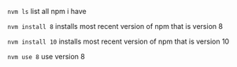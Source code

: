 ```nvm ls``` list all npm i have


```nvm install 8``` installs most recent version of npm that is version 8


```nvm install 10``` installs most recent version of npm that is version 10


```nvm use 8``` use version 8
